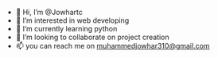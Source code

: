 - 👋 Hi, I’m @Jowhartc
- 👀 I’m interested in web developing
- 🌱 I’m currently learning python
- 💞️ I’m looking to collaborate on project creation
- 📫 you can reach me on muhammedjowhar310@gmail.com

<!---
Jowhartc/Jowhartc is a ✨ special ✨ repository because its `README.md` (this file) appears on your GitHub profile.
You can click the Preview link to take a look at your changes.
--->
